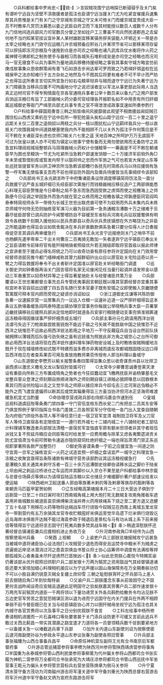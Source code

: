 <!-- { "loadSidebar": true } -->
　　○兵科都给事中罗尚忠＜锍-釒＞言奴贼攻围宁远哨探已断骎骎乎及关门矣有谓听宁远自为坚壁不湏救援者是孤注也臣谓宁远当援关门尤为吃紧宜催援兵速集厚其兵势惟是关门有关门之守京城有京城之守又未可倚关门而缓京城宜责成大臣一员不时教率凡赏罚汰募悉以委之武臣自府卫而下准其材能授以数百人或数千人分布九门信地间选兵部风力司官数员分督之至如铨户工三曹虽不司兵然抚道郡邑之去留何地不当灼知某官挂议宜补某人某材雄剧宜移某镇务摉夹袋能人环顿近关一带是亦太宰之经略也关门效守应运粮几许京城预备应积谷几许某项节省可以那移某项存留可以摉括即冻河京粮及今速挽到仓是亦司农之经略也诸凡武库兵仗水衡将作火药之属神臂弓佛郎机之制务使手与器相习而各城矢石堆积成垒是亦司空之经略也而况司马一官无寝食不以兵为事所为量地调兵移檄待援经略之事皆其事矣守城方略宜仿前庚戌故事集众思收群策闻有善飞石如游击步尚达辈可罗而致之乃若缉奸弭盗权在巡城保甲之法亦知难行于五方杂处之地然及今不图其后将更有难者不可不早计而严防之也得旨这所奏言言切实所宜急行如右屯粮草轻弃与贼而退守宁远已为失著宁远为关门障蔽急当移兵应援不可拘画地分守之说迟误者定以军法从事吏部此际用人当选真正边材司官不得专狥情面在京各官通晓兵事者公举十数员来以备九门之用户部发兵饷运冻粮已有旨了工部器械火药分委司官经理各开报职名如不中用责有所归奸细属巡城御史等衙门严缉至兵部尤兵事专责之官不得泄泄戎政事宜速如所奏参酌行
　　○户科给事中薛国观奏昔三韩之陷皆缘间风披靡彼此观望不相救援兹闻奴贼已围住松山西虏又乘机在宁远中后所一带犯抢苖头矣松山距宁远仅一百二十里之遥宁远距关关仅二百里之遥倘奴以两枝之兵分一枝以图扰松山宁远羁绊我兵分一枝以直抵关门攻围我城中间道路梗塞使我内外不能相顾不几以关外为孤注乎作何策应是不可不敕在关诸臣深长虑也京师□榆关六七里之遥  天地百神之所呵护万万无虞固不可过为张皇以骇人亦不可假为镇定以弛事宁使有备而无用勿使欲用而无备防守之具急宜料理阅视城垣整顿兵马简理器械火药权计仓储粮草一一筹画是不可不敕在朝诸臣早为图也至粮饷一节尤为吃紧所当急敕户部速发饷银一二十万接济军前倘外角□羊未至或暂借别库或暂发内帑于以鼓将帅之忠而作军旅之气可也若宣大保定山东等处巡抚皆提督军务以拱卫神京所当急敕该部檄行各抚先时简练兵马以待应援倘有急警一呼军集无使临事支吾而不前也得旨防外固内及徵兵待援皆当先事绸缪令该部知之
　　○兵部尚书王永光疏言昨于中府集诸臣条议除调度移镇简将饬法及一面分兵救援宁远严查五城奸细已先经臣部次第施行而钱粮器械应移应造户工两部俱能悉心料理无容臣赘惟是今日牵制之局不急东而急西因受款之虏饵而使之视檄海上之师孰便今日征调之举因急外而急内就在营之众练而用之视檄各镇之师孰便臣同官阎鸣泰奉特简视师永平一带倚为长城王世忠出联虎酋可使不为奴用而外兵未集内兵未练京师城守何恃无恐则抽练营军演习火器为目前第一急务通粮冻漕数十万之储难于旦暮尽徙臣部曾已调兵防护今闻警增防自不容缓至东省标兵河南毛兵征奴援蜀俱有明效令各统数千刻期入援他如以民兵责郡县以奇兵伏兵责抚镇想在外方略饶为之非臣之所能遥断也得旨会议如筑舍裁决在本兵折衷数款俱系急著只要分任得人计日奏报毋徒空言其调兵再审缓急行
　　○兵部尚书王永光言宁远报绝则关门之哨卒不前也杨麒先遣李卑率二千出关何曹庄二百夷骑无敢加一矢者遂弃宁远乎镇臣已奉出关之旨臣请敕令前锋将官有能歼贼哨骑者照级优升若无贼级即取将官首级以报此师律之宜讲者至于援兵必得名将统之乃可以收奇功查有原任参将许定国向在关门效用曾经督师咨部另推今都门缙绅咸称其膂力超群韬钤出众应以原官赴关宅险运奇以资一臂之力得旨救援将奉令不出关者斩许定国准以原官赴关听经略衙门调遣
　　○巡关御史洪如钟奏报再诣关门因言宿将名家无论废闲见任当量行起调并请发帑金以感动三军悬重赏以招奇材异等之士得旨著星驰赴关与经督诸臣共策万全
　　○兵部覆请以王世忠署都督佥事充总兵专管抚夷事因言朝廷既以隆其官爵经督亦宜重其事权宜听本官自招出边徤丁四五百名随行至本官妻子既有安插之议即使搬入京畿随便暂寓既可释本官内顾而旁观之疑谤亦消诏如议
　　○浙江道御史庄谦等共陈防御急著一议速振京营一议厚集兵力一议运入仓粮一议速补近道一议严摉奸细得旨这本条议五款堪备缓急阎鸣泰特遣出镇协理京营事务你每就公举晓畅兵事大臣一员署掌近畿抚镇移驻应援照兵部派定信地即时就道各兵安家行粮随便动支事完俱准销筭速运冻粮毋得因循误事严摉奸细责成五城行
　　○兵部主事孙元化疏请用西洋台铳法谓弓矢远于刀枪故敌尝胜我铳炮不能远于敌之弓矢故不能胜敌中国之铳惟恐不近西洋之铳惟恐不远故必用西洋铳法若用之平地万一不守反藉寇兵自当设台然前队挟梯拥牌以薄城而后队强弓劲矢继之虽有远铳谁为照放此非方角之城空心之台所可御故必用西洋台法请将现在西洋铳作速料理车弹药物安设城上及时教练俟贼稍缓地冻既开于现在城墙修改如式既不特建而滋多费亦非离城而虞反攻都城既固随议边口得旨西洋炮见在者查系果否可用及查放炮教师果否传授有人即当料理以备城守
　　○山东道御史李懋芳以榆关报警条奏四策得旨集众思以收奇谋责州县以壮捍卫谕西虏以激忠义檄毛文龙以掣奴肘皆属可行
　　○太常寺少卿曹思诚奏登莱天津设有重臣向所称三方布置成犄角之势者也今狂奴蠢动宜飞檄两抚臣并谕杨肇基毛文龙整兵誓众登津之师刻期自旅顺进海外之师刻期自镇江进贼必狼顾喙息以回救根本乘其归而设伏险隘以击之又觉华岛之师原以接应岸兵今奴屯去三岔河渐远刍粮必不能外之而飞渡宜遣偏师以断其后或焚其辎重得旨三方虽当协济但河冰正坚海师难渡缓急机宜尤当酌量
　　○命协理京营戎政兵部右侍郎冯嘉会作速到任
　　○皇城巡视科道虞廷陛等条奏门禁四事一守门官伍宜核东西长安二门有把总二员其东安等门俱宜照例于掌印指挥佥书各门差拨二员各照官军分守信地一各门出入宜查自随朝及内府衙门供役外各项人等不得任意行走一宿卫官军宜清  祖制勋卫将军及乂刀官军人等侍卫直宿各有定限倍宜一一遵行若外城七十二铺内城二十八铺倾圯者工部估计料理铺军散逸者兵部按法清稽一直宿贫军宜恤直军原有额米但领者非其守者班伍派钱又复不赀兹月粮应会同臣等应时给发至一应费用概与除革又虑各夷繁遝进贡关防尤宜倍肃当令前叩贺勒令速返亦隐防窥伺杜绝奸细之一端也得旨肃清门禁正系巡视职掌著照各款严加整饬行
　　○御史陈睿谟条奏一宁前之应援宜急一间道之防守宜周一京军之操练宜实一火药之试造宜预一奸细之盘诘宜严一城守之料理宜急一冻粮之收聚宜亟得旨条陈诸款有禆城守营务该部酌议其运冻粮视缓急行
　　○先是漕粮久抵关通其未剥守冻者一百三十余万巡漕御史徐卿伯请移水运之脚价于陆省上坝由闸之剥运过桥进仓之车运而并其脚价以入京仓不果至是户科都给事中林宗载与总督仓场薛贞等俱以为请得旨陆运冻粮以实仓储旦夕难缓脚价著户部速议给发以便运输
　　○陕西岷州卫起送番人郭由等族著木剌的等及剌章等族存的豁剌等各来朝贡马匹盔甲宴贺如例
　　○辽东经略高第塘报本月二十三日大营达子俱到宁远劄营一日至二十四日寅时攻打西南城角城上用大炮打死无数贼复攻南角推板车遮盖用斧凿城数处被道臣袁崇焕缚柴浇油并搀火药用铁绳系下烧之至二更方退又选健丁五十名缒下用棉花火药等物将达贼战车尽行烧毁今奴贼见在西南上离城五里龙官寺一带劄营约有五万余骑其龙官寺收贮粮囤好米俱运至觉华岛遗下烂米俱行烧毁讫近岛海岸冰俱凿开达贼不能过海袁参政于贼退后差景松与马有功从城上系下前来报信等情得旨宁远道将坚志固守打死夷兵数多焚其战车贼＜釒夅＞稍退深慰朕怀还著经督总镇诸臣兼兵应援相机进止务收万全
　　○升河南参政角□羊经传为山西按察使易州兵备
　　○癸酉  上视朝
　　○  上谕吏户兵三部朕览塘报贼攻宁远甚急当被城中道将诸臣协心设法炮打火攻贼营少退危而得安且运焚寺中粮米不为贼虏之资遍凿近岸坚冰潜消过河之患袁崇焕血书誓众将士协心运筹师中调度有法满桂等捍御孤城矢心奋勇虽未尽歼逆虏然已首挫凶＜釒夅＞似此忠劳朕心嘉悦今特赐奖谕仍著该部从优升叙照旧供职户兵二部发银十万两为犒赏之资用鼓战气其经督镇道诸臣还要大家倍加细心料理相机接应以为宁远声援以固山海保障务在万全期奏肤功切不可以小胜自满仍锐意灭贼全复疆土庶仰雪  三朝之耻慰朕宵旰之怀兵部马上差人前去银随后角□羊到钦哉特谕
　　○又谕户兵二部朕廑念东事从前皆因守之不固更何言战昨闻设奇应变贼且退避此足明固守之验矣朕嘉其劳著户兵二部作速发银十万两充军前犒赏内道臣一千两将领以下量功递赏关外各兵斟酌给散务令均沾见朕不忘边吏官军劳苦之意犹恐贼谋叵测以退为进而宁远固守在内关门援兵在外两不相顾单弱不前今督臣既已在关当与经臣镇臣协心并力以图歼贼毋坐视宁远为孤注也其关内城守各官赏赉将以次及事平之日分别优叙朕不食言
　　○工科左给事中杨所修奏请相机进援而一片石喜峰口等处要害甚于关门添兵设防更不可缓又言前此逃兵不敢过关西北蓟昌一带实其潜遁之路宜遣才力道将各一员督领精兵数千驻劄要紧地方一以备援关急一以堵截逃兵章下兵部
　　○加升关内道山东副使刘诏为按察使密云道河南副使孙谷为参政永平道山东参议张春为副使各照旧管事
　　○升兵部主事张福臻为山西佥事备兵昌平
　　○命原任神机营左副将王光有佥书南京后军都督府事
　　○升游击管巡捕营参将事李槚为陕西河州参将管陕西靖虏营参将事角□羊国重为永泰城参将管山西利民堡参将事柳暠为代州偏关参将山西都司佥书张实履为神机二营参将万全都司佥书张承宪为大靖庄凉参将都司佥书管山西巡抚中军坐营事王乾元为偏头关参将管京营标兵右营坐营陈焕章为倒马关参将
　　○升宁夏清水营守备方茂功为河南磁州游击将军潼关道中军守备刘重光为陕西总督右营游击将军沂州道中军守备赵文炳为宣府东路游击将军
